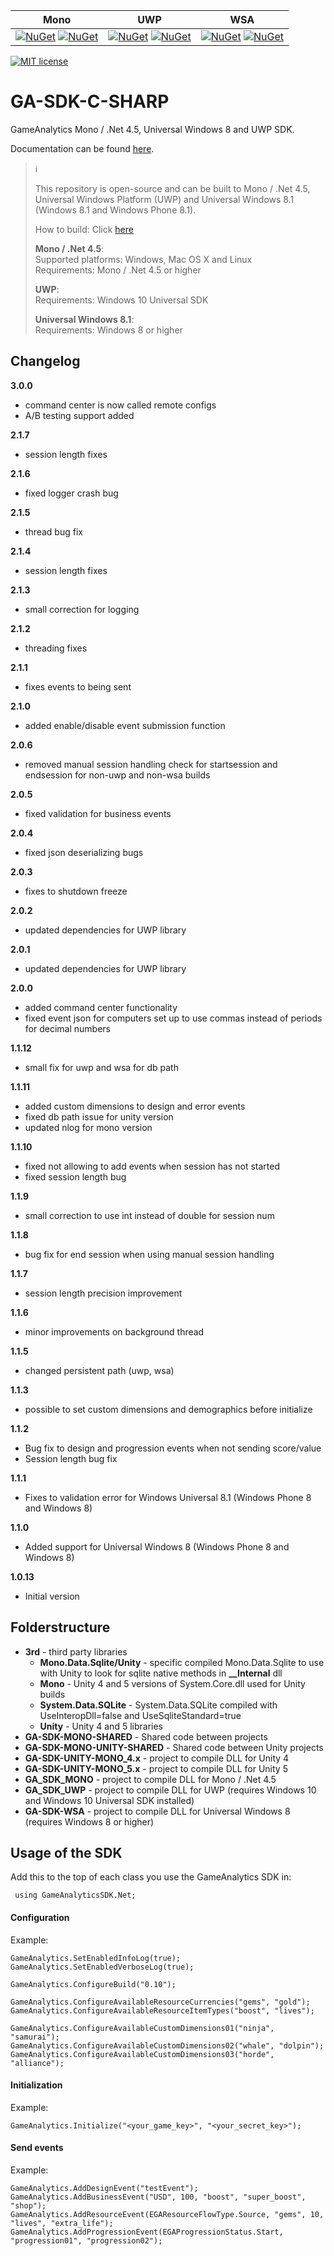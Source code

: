 | Mono        | UWP           | WSA  |
| :-------------: |:-------------:| :-----:|
| [![NuGet](https://img.shields.io/nuget/v/GameAnalytics.Mono.SDK.svg)](https://www.nuget.org/packages/GameAnalytics.Mono.SDK) [![NuGet](https://img.shields.io/nuget/dt/GameAnalytics.Mono.SDK.svg?label=nuget%20downloads)](https://www.nuget.org/packages/GameAnalytics.Mono.SDK)      | [![NuGet](https://img.shields.io/nuget/v/GameAnalytics.UWP.SDK.svg)](https://www.nuget.org/packages/GameAnalytics.UWP.SDK) [![NuGet](https://img.shields.io/nuget/dt/GameAnalytics.UWP.SDK.svg?label=nuget%20downloads)](https://www.nuget.org/packages/GameAnalytics.UWP.SDK) | [![NuGet](https://img.shields.io/nuget/v/GameAnalytics.WSA.SDK.svg)](https://www.nuget.org/packages/GameAnalytics.WSA.SDK) [![NuGet](https://img.shields.io/nuget/dt/GameAnalytics.WSA.SDK.svg?label=nuget%20downloads)](https://www.nuget.org/packages/GameAnalytics.WSA.SDK) |

[![MIT license](http://img.shields.io/badge/license-MIT-brightgreen.svg)](http://opensource.org/licenses/MIT)

# GA-SDK-C-SHARP
GameAnalytics Mono / .Net 4.5, Universal Windows 8 and UWP SDK.

Documentation can be found [here](https://gameanalytics.com/docs/c-sharp-sdk).

> :information_source:<br>
>
> This repository is open-source and can be built to Mono / .Net 4.5, Universal Windows Platform (UWP) and Universal Windows 8.1 (Windows 8.1 and Windows Phone 8.1).    
>
> How to build: Click [here](How-to-build)    
>
> **Mono / .Net 4.5**:    
> Supported platforms: Windows, Mac OS X and Linux    
> Requirements:  Mono / .Net 4.5 or higher    
>
> **UWP**:    
> Requirements: Windows 10 Universal SDK    
>
> **Universal Windows 8.1**:    
> Requirements: Windows 8 or higher

Changelog
---------
<!--(CHANGELOG_TOP)-->
**3.0.0**
* command center is now called remote configs
* A/B testing support added

**2.1.7**
* session length fixes

**2.1.6**
* fixed logger crash bug

**2.1.5**
* thread bug fix

**2.1.4**
* session length fixes

**2.1.3**
* small correction for logging

**2.1.2**
* threading fixes

**2.1.1**
* fixes events to being sent

**2.1.0**
* added enable/disable event submission function

**2.0.6**
* removed manual session handling check for startsession and endsession for non-uwp and non-wsa builds

**2.0.5**
* fixed validation for business events

**2.0.4**
* fixed json deserializing bugs

**2.0.3**
* fixes to shutdown freeze

**2.0.2**
* updated dependencies for UWP library

**2.0.1**
* updated dependencies for UWP library

**2.0.0**
* added command center functionality
* fixed event json for computers set up to use commas instead of periods for decimal numbers

**1.1.12**
* small fix for uwp and wsa for db path

**1.1.11**
* added custom dimensions to design and error events
* fixed db path issue for unity version
* updated nlog for mono version

**1.1.10**
* fixed not allowing to add events when session has not started
* fixed session length bug

**1.1.9**
* small correction to use int instead of double for session num

**1.1.8**
* bug fix for end session when using manual session handling

**1.1.7**
* session length precision improvement

**1.1.6**
* minor improvements on background thread

**1.1.5**
* changed persistent path (uwp, wsa)

**1.1.3**
* possible to set custom dimensions and demographics before initialize

**1.1.2**
* Bug fix to design and progression events when not sending score/value
* Session length bug fix

**1.1.1**
* Fixes to validation error for Windows Universal 8.1 (Windows Phone 8 and Windows 8)

**1.1.0**
* Added support for Universal Windows 8 (Windows Phone 8 and Windows 8)

**1.0.13**
* Initial version

Folderstructure
---------------

* **3rd** - third party libraries
  * **Mono.Data.Sqlite/Unity** - specific compiled Mono.Data.Sqlite to use with Unity to look for sqlite native methods in **__Internal** dll
  * **Mono** - Unity 4 and 5 versions of System.Core.dll used for Unity builds
  * **System.Data.SQLite** - System.Data.SQLite compiled with UseInteropDll=false and UseSqliteStandard=true
  * **Unity** - Unity 4 and 5 libraries
* **GA-SDK-MONO-SHARED** - Shared code between projects
* **GA-SDK-MONO-UNITY-SHARED** - Shared code between Unity projects
* **GA-SDK-UNITY-MONO_4.x** - project to compile DLL for Unity 4
* **GA-SDK-UNITY-MONO_5.x** - project to compile DLL for Unity 5
* **GA_SDK_MONO** - project to compile DLL for Mono / .Net 4.5
* **GA_SDK_UWP** - project to compile DLL for UWP (requires Windows 10 and Windows 10 Universal SDK installed)
* **GA-SDK-WSA** - project to compile DLL for Universal Windows 8 (requires Windows 8 or higher)

Usage of the SDK
----------------

Add this to the top of each class you use the GameAnalytics SDK in:

``` c-sharp
 using GameAnalyticsSDK.Net;
```

#### Configuration

Example:

```c-sharp
GameAnalytics.SetEnabledInfoLog(true);
GameAnalytics.SetEnabledVerboseLog(true);

GameAnalytics.ConfigureBuild("0.10");

GameAnalytics.ConfigureAvailableResourceCurrencies("gems", "gold");
GameAnalytics.ConfigureAvailableResourceItemTypes("boost", "lives");

GameAnalytics.ConfigureAvailableCustomDimensions01("ninja", "samurai");
GameAnalytics.ConfigureAvailableCustomDimensions02("whale", "dolpin");
GameAnalytics.ConfigureAvailableCustomDimensions03("horde", "alliance");
```

#### Initialization

Example:

```c-sharp
GameAnalytics.Initialize("<your_game_key>", "<your_secret_key>");
```

#### Send events

Example:

```c-sharp
GameAnalytics.AddDesignEvent("testEvent");
GameAnalytics.AddBusinessEvent("USD", 100, "boost", "super_boost", "shop");
GameAnalytics.AddResourceEvent(EGAResourceFlowType.Source, "gems", 10, "lives", "extra_life");
GameAnalytics.AddProgressionEvent(EGAProgressionStatus.Start, "progression01", "progression02");
```
